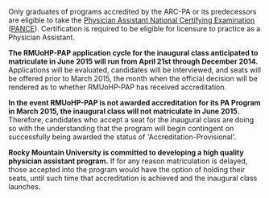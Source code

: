 Only graduates of programs accredited by the ARC-PA or its predecessors are eligible to take the [Physician Assistant National Certifying Examination][pance] ([PANCE][pance]). Certification is required to be eligible for licensure to practice as a Physician Assistant.

**The RMUoHP-PAP application cycle for the inaugural class anticipated to matriculate in June 2015 will run from April 21st through December 2014.** <span class="highlight">Applications will be evaluated, candidates will be interviewed, and seats will be offered prior to March 2015</span>, the month when the official decision will be rendered as to whether RMUoHP-PAP has received accreditation.

**In the event RMUoHP-PAP is not awarded accreditation for its PA Program in March 2015, the inaugural class will not matriculate in June 2015.** Therefore, <span class="highlight">candidates who accept a seat for the inaugural class are doing so with the understanding that the program will begin contingent on successfully being awarded the status of 'Accreditation-Provisional'</span>. 

**Rocky Mountain University is committed to developing a high quality physician assistant program.** If for any reason matriculation is delayed, those accepted into the program would have the option of holding their seats, until such time that accreditation is achieved and the inaugural class launches.

[pance]: https://www.nccpa.net/pance